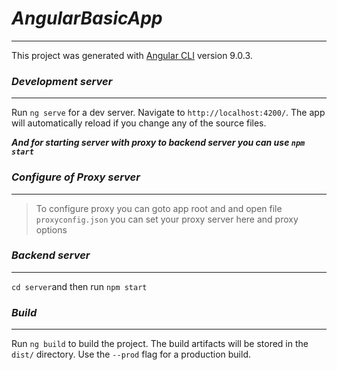 # ***AngularBasicApp***
----

This project was generated with [Angular CLI](https://github.com/angular/angular-cli) version 9.0.3.

### ***Development server***
---

Run `ng serve` for a dev server. Navigate to `http://localhost:4200/`. The app will automatically reload if you change any of the source files.

***And for starting server with proxy to backend server you can use `npm start`***

### ***Configure of Proxy server***
---
> To configure proxy you can goto app root and and open file `proxyconfig.json` you can set your proxy server here and proxy options

### ***Backend server***
---
`cd server`and then run `npm start`

### ***Build***
---

Run `ng build` to build the project. The build artifacts will be stored in the `dist/` directory. Use the `--prod` flag for a production build.

